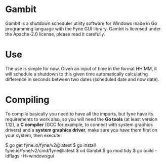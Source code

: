 # Gambit

Gambit is a shutdown scheduler utility software for Windows made in Go programming language with the Fyne GUI library. Gambit is licensed under the Apache-2.0 license, please read it carefully.

# Use

The use is simple for now. Given an input of time in the format HH:MM, it will schedule a shutdown to this given time automatically calculating difference in seconds between two dates (scheduled date and now date).

# Compiling

To compile basically you need to have all the imports, but fyne have its requirements to work also, so you will need the **Go tools** (at least version 1.12), a **C compiler** (GCC for example, to connect with system graphics drivers) and a **system graphics driver**, make sure you have them first on your system, then execute:

$ go get fyne.io/fyne/v2@latest
$ go install fyne.io/fyne/v2/cmd/fyne@latest
$ cd Gambit
$ go mod tidy
$ go build -ldflags -H=windowsgui

